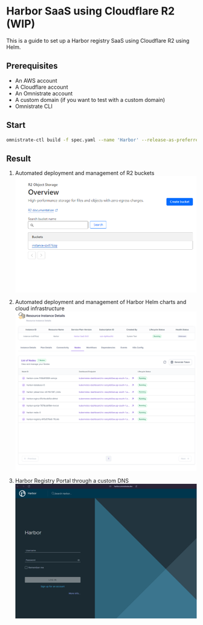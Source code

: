 # Harbor SaaS using Cloudflare R2 (WIP)

This is a guide to set up a Harbor registry SaaS using Cloudflare R2 using Helm.

## Prerequisites

- An AWS account
- A Cloudflare account
- An Omnistrate account
- A custom domain (if you want to test with a custom domain)
- Omnistrate CLI

## Start

```bash
omnistrate-ctl build -f spec.yaml --name 'Harbor' --release-as-preferred --spec-type ServicePlanSpec
```

## Result

1. Automated deployment and management of R2 buckets
![r2-bucket](r2-bucket.png)

2. Automated deployment and management of Harbor Helm charts and cloud infrastructure
![pods](pods.png)

3. Harbor Registry Portal through a custom DNS
![harbor](harbor.png)